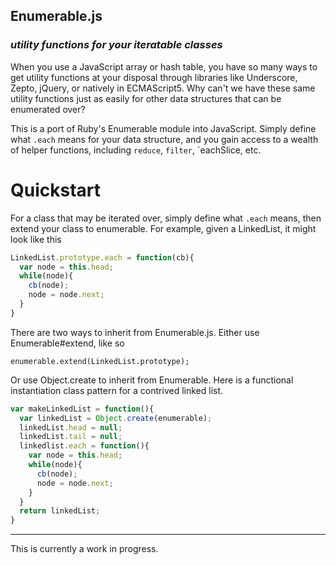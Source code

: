 Enumerable.js
-------------

### *utility functions for your iteratable classes*

When you use a JavaScript array or hash table, you have so many ways to get utility functions at your disposal through libraries like Underscore, Zepto, jQuery, or natively in ECMAScript5. Why can't we have these same utility functions just as easily for other data structures that can be enumerated over?

This is a port of Ruby's Enumerable module into JavaScript. Simply define what `.each` means for your data structure, and you gain access to a wealth of helper functions, including `reduce`, `filter`, `eachSlice, etc.

Quickstart
==========

For a class that may be iterated over, simply define what `.each` means, then extend your class to enumerable. For example, given a LinkedList, it might look like this

```` js
LinkedList.prototype.each = function(cb){
  var node = this.head;
  while(node){
    cb(node);
    node = node.next;
  }
}
````

There are two ways to inherit from Enumerable.js. Either use Enumerable#extend, like so

`enumerable.extend(LinkedList.prototype);`

Or use Object.create to inherit from Enumerable. Here is a functional instantiation class pattern for a contrived linked list.

```` js
var makeLinkedList = function(){
  var linkedList = Object.create(enumerable);
  linkedList.head = null;
  linkedList.tail = null;
  linkedlist.each = function(){
    var node = this.head;
    while(node){
      cb(node);
      node = node.next;
    }
  }
  return linkedList;
}
````

---

This is currently a work in progress.
